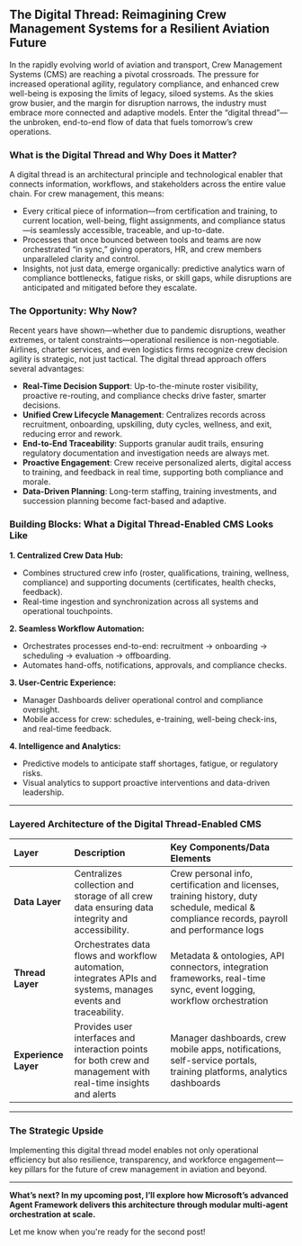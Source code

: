 
## The Digital Thread: Reimagining Crew Management Systems for a Resilient Aviation Future

In the rapidly evolving world of aviation and transport, Crew Management Systems (CMS) are reaching a pivotal crossroads. The pressure for increased operational agility, regulatory compliance, and enhanced crew well-being is exposing the limits of legacy, siloed systems. As the skies grow busier, and the margin for disruption narrows, the industry must embrace more connected and adaptive models. Enter the “digital thread”—the unbroken, end-to-end flow of data that fuels tomorrow’s crew operations.

### What is the Digital Thread and Why Does it Matter?

A digital thread is an architectural principle and technological enabler that connects information, workflows, and stakeholders across the entire value chain. For crew management, this means:

- Every critical piece of information—from certification and training, to current location, well-being, flight assignments, and compliance status—is seamlessly accessible, traceable, and up-to-date.
- Processes that once bounced between tools and teams are now orchestrated “in sync,” giving operators, HR, and crew members unparalleled clarity and control.
- Insights, not just data, emerge organically: predictive analytics warn of compliance bottlenecks, fatigue risks, or skill gaps, while disruptions are anticipated and mitigated before they escalate.


### The Opportunity: Why Now?

Recent years have shown—whether due to pandemic disruptions, weather extremes, or talent constraints—operational resilience is non-negotiable. Airlines, charter services, and even logistics firms recognize crew decision agility is strategic, not just tactical. The digital thread approach offers several advantages:

- **Real-Time Decision Support**: Up-to-the-minute roster visibility, proactive re-routing, and compliance checks drive faster, smarter decisions.
- **Unified Crew Lifecycle Management**: Centralizes records across recruitment, onboarding, upskilling, duty cycles, wellness, and exit, reducing error and rework.
- **End-to-End Traceability**: Supports granular audit trails, ensuring regulatory documentation and investigation needs are always met.
- **Proactive Engagement**: Crew receive personalized alerts, digital access to training, and feedback in real time, supporting both compliance and morale.
- **Data-Driven Planning**: Long-term staffing, training investments, and succession planning become fact-based and adaptive.


### Building Blocks: What a Digital Thread-Enabled CMS Looks Like

**1. Centralized Crew Data Hub:**

- Combines structured crew info (roster, qualifications, training, wellness, compliance) and supporting documents (certificates, health checks, feedback).
- Real-time ingestion and synchronization across all systems and operational touchpoints.

**2. Seamless Workflow Automation:**

- Orchestrates processes end-to-end: recruitment → onboarding → scheduling → evaluation → offboarding.
- Automates hand-offs, notifications, approvals, and compliance checks.

**3. User-Centric Experience:**

- Manager Dashboards deliver operational control and compliance oversight.
- Mobile access for crew: schedules, e-training, well-being check-ins, and real-time feedback.

**4. Intelligence and Analytics:**

- Predictive models to anticipate staff shortages, fatigue, or regulatory risks.
- Visual analytics to support proactive interventions and data-driven leadership.

***

### Layered Architecture of the Digital Thread-Enabled CMS

| Layer | Description | Key Components/Data Elements |
| :-- | :-- | :-- |
| **Data Layer** | Centralizes collection and storage of all crew data ensuring data integrity and accessibility. | Crew personal info, certification and licenses, training history, duty schedule, medical \& compliance records, payroll and performance logs |
| **Thread Layer** | Orchestrates data flows and workflow automation, integrates APIs and systems, manages events and traceability. | Metadata \& ontologies, API connectors, integration frameworks, real-time sync, event logging, workflow orchestration |
| **Experience Layer** | Provides user interfaces and interaction points for both crew and management with real-time insights and alerts | Manager dashboards, crew mobile apps, notifications, self-service portals, training platforms, analytics dashboards |


***

### The Strategic Upside

Implementing this digital thread model enables not only operational efficiency but also resilience, transparency, and workforce engagement—key pillars for the future of crew management in aviation and beyond.

***

**What’s next? In my upcoming post, I’ll explore how Microsoft’s advanced Agent Framework delivers this architecture through modular multi-agent orchestration at scale.**

Let me know when you're ready for the second post!

